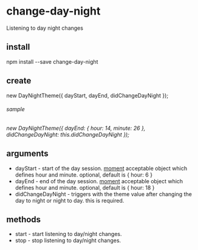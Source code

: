# change-day-night
Listening to day night changes


## install
npm install --save change-day-night

## create
new DayNightTheme({ dayStart, dayEnd, didChangeDayNight });
###### sample
*new DayNightTheme({ dayEnd: { hour: 14, minute: 26 }, didChangeDayNight: this.didChangeDayNight });*

## arguments
- dayStart - start of the day session. [moment](https://momentjs.com/) acceptable object which defines hour and minute. optional, default is { hour: 6 }
- dayEnd - end of the day session. [moment](https://momentjs.com/) acceptable object which defines hour and minute. optional, default is { hour: 18 }
- didChangeDayNight - triggers with the theme value after changing the day to night or night to day. this is required.

## methods
- start - start listening to day/night changes.
- stop - stop listening to day/night changes.
